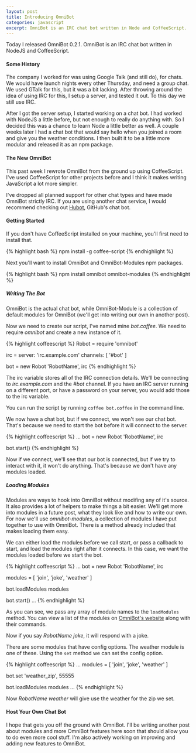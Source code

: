 ```yaml
---
layout: post
title: Introducing OmniBot
categories: javascript
excerpt: OmniBot is an IRC chat bot written in Node and CoffeeScript.
---
```

Today I released OmniBot 0.2.1. OmniBot is an IRC chat bot written in NodeJS and CoffeeScript.

#### Some History

The company I worked for was using Google Talk (and still do), for chats. We would have launch nights every other Thursday, and need a group chat. We used GTalk for this, but it was a bit lacking. After throwing around the idea of using IRC for this, I setup a server, and tested it out. To this day we still use IRC.

After I got the server setup, I started working on a chat bot. I had worked with NodeJS a little before, but not enough to really do anything with. So I decided this was a chance to learn Node a little better as well. A couple weeks later I had a chat bot that would say hello when you joined a room and give you the weather conditions. I then built it to be a little more modular and released it as an npm package.

#### The New OmniBot

This past week I rewrote OmniBot from the ground up using CoffeeScript. I've used CoffeeScript for other projects before and I think it makes writing JavaScript a lot more simpler.

I've dropped all planned support for other chat types and have made OmniBot strictly IRC. If you are using another chat service, I would recommend checking out [Hubot](http://hubot.github.com/), GitHub's chat bot.

#### Getting Started

If you don't have CoffeeScript installed on your machine, you'll first need to install that.

{% highlight bash %}
npm install -g coffee-script
{% endhighlight %}

Next you'll want to install OmniBot and OmniBot-Modules npm packages.

{% highlight bash %}
npm install omnibot omnibot-modules
{% endhighlight %}

##### Writing The Bot

OmniBot is the actual chat bot, while OmniBot-Module is a collection of default modules for OmniBot (we'll get into writing our own in another post).

Now we need to create our script, I've named mine *bot.coffee*. We need to require *omnibot* and create a new instance of it.

{% highlight coffeescript %}
Robot = require 'omnibot'

irc =
  server: 'irc.example.com'
  channels: [ '#bot' ]

bot = new Robot 'RobotName', irc
{% endhighlight %}

The irc variable stores all of the IRC connection details. We'll be connecting to *irc.example.com* and the *#bot* channel. If you have an IRC server running on a different port, or have a password on your server, you would add those to the irc variable.

You can run the script by running `coffee bot.coffee` in the command line.

We now have a chat bot, but if we connect, we won't see our chat bot. That's because we need to start the bot before it will connect to the server.

{% highlight coffeescript %}
...
bot = new Robot 'RobotName', irc

bot.start()
{% endhighlight %}

Now if we connect, we'll see that our bot is connected, but if we try to interact with it, it won't do anything. That's because we don't have any modules loaded.

##### Loading Modules

Modules are ways to hook into OmniBot without modifing any of it's source. It also provides a lot of helpers to make things a bit easier. We'll get more into modules in a future post, what they look like and how to write our own. For now we'll use *omnibot-modules*, a collection of modules I have put together to use with OmniBot. There is a method already included that makes loading them easy.

We can either load the modules before we call start, or pass a callback to start, and load the modules right after it connects. In this case, we want the modules loaded before we start the bot.

{% highlight coffeescript %}
...
bot = new Robot 'RobotName', irc

modules = [ 'join', 'joke', 'weather' ]

bot.loadModules modules

bot.start()
...
{% endhighlight %}

As you can see, we pass any array of module names to the `loadModules` method. You can view a list of the modules on [OmniBot's website](http://omnibot.mlo.io/modules/) along with their commands.

Now if you say *RobotName joke*, it will respond with a joke.

There are some modules that have config options. The weather module is one of these. Using the `set` method we can set the config option.

{% highlight coffeescript %}
...
modules = [ 'join', 'joke', 'weather' ]

bot.set 'weather_zip', 55555

bot.loadModules modules
...
{% endhighlight %}

Now *RobotName weather* will give use the weather for the zip we set.

#### Host Your Own Chat Bot

I hope that gets you off the ground with OmniBot. I'll be writing another post about modules and more OmniBot features here soon that should allow you to do even more cool stuff. I'm also actively working on improving and adding new features to OmniBot.
